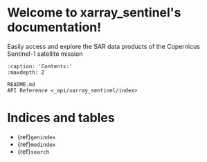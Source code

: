# Welcome to xarray_sentinel's documentation!

Easily access and explore the SAR data products of the Copernicus Sentinel-1 satellite mission

```{toctree}
:caption: 'Contents:'
:maxdepth: 2

README.md
API Reference <_api/xarray_sentinel/index>
```

# Indices and tables

- {ref}`genindex`
- {ref}`modindex`
- {ref}`search`
